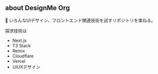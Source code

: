 ## about DesignMe Org
🍿 いろんなUIデザイン、フロントエンド関連技術を試すリポジトリを束ねる。

探求技術は
- Next.js
- T3 Stack
- Remix
- Cloudflare
- Vercel
- UIUXデザイン
